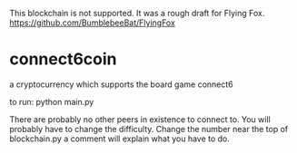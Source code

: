 This blockchain is not supported. It was a rough draft for Flying Fox.
https://github.com/BumblebeeBat/FlyingFox

connect6coin
============

a cryptocurrency which supports the board game connect6

to run:
python main.py

There are probably no other peers in existence to connect to. You will probably have to change the difficulty. Change the number near the top of blockchain.py a comment will explain what you have to do.
